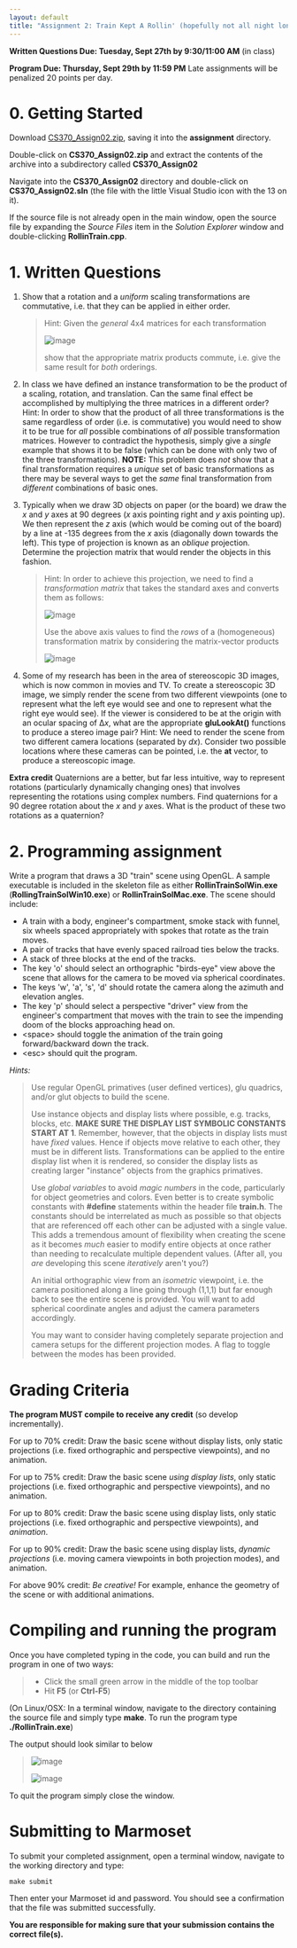 ```yaml
---
layout: default
title: "Assignment 2: Train Kept A Rollin' (hopefully not all night long)"
---
```


**Written Questions Due: Tuesday, Sept 27th by 9:30/11:00 AM** (in class)

**Program Due: Thursday, Sept 29th by 11:59 PM** Late assignments will be penalized 20 points per day.

0\. Getting Started
===================

Download [CS370\_Assign02.zip](src/CS370_Assign02.zip), saving it into the **assignment** directory.

Double-click on **CS370\_Assign02.zip** and extract the contents of the archive into a subdirectory called **CS370\_Assign02**

Navigate into the **CS370\_Assign02** directory and double-click on **CS370\_Assign02.sln** (the file with the little Visual Studio icon with the 13 on it).

If the source file is not already open in the main window, open the source file by expanding the *Source Files* item in the *Solution Explorer* window and double-clicking **RollinTrain.cpp**.

1\. Written Questions
=====================

1.  Show that a rotation and a *uniform* scaling transformations are commutative, i.e. that they can be applied in either order. 

	> Hint: Given the *general* 4x4 matrices for each transformation
	>
    > ![image](images/assign02/matrices.png)
	>
	> show that the appropriate matrix products commute, i.e. give the same result for *both* orderings.

2.  In class we have defined an instance transformation to be the product of a scaling, rotation, and translation. Can the same final effect be accomplished by multiplying the three matrices in a different order? Hint: In order to show that the product of all three transformations is the same regardless of order (i.e. is commutative) you would need to show it to be true for *all* possible combinations of *all* possible transformation matrices. However to contradict the hypothesis, simply give a *single* example that shows it to be false (which can be done with only two of the three transformations). **NOTE:** This problem does *not* show that a final transformation requires a *unique* set of basic transformations as there may be several ways to get the *same* final transformation from *different* combinations of basic ones.
3.  Typically when we draw 3D objects on paper (or the board) we draw the *x* and *y* axes at 90 degrees (*x* axis pointing right and *y* axis pointing up). We then represent the *z* axis (which would be coming out of the board) by a line at -135 degrees from the *x* axis (diagonally down towards the left). This type of projection is known as an *oblique* projection. Determine the projection matrix that would render the objects in this fashion. 

	> Hint: In order to achieve this projection, we need to find a *transformation matrix* that takes the standard axes and converts them as follows:
	>
    > ![image](images/assign02/oblique1.png)
    >
    > Use the above axis values to find the *rows* of a (homogeneous) transformation matrix by considering the matrix-vector products
    >
    > ![image](images/assign02/oblique2.png)

4.  Some of my research has been in the area of stereoscopic 3D images, which is now common in movies and TV. To create a stereoscopic 3D image, we simply render the scene from two different viewpoints (one to represent what the left eye would see and one to represent what the right eye would see). If the viewer is considered to be at the origin with an ocular spacing of Δ*x*, what are the appropriate **gluLookAt()** functions to produce a stereo image pair? Hint: We need to render the scene from two different camera locations (separated by *dx*). Consider two possible locations where these cameras can be pointed, i.e. the **at** vector, to produce a stereoscopic image.

**Extra credit** Quaternions are a better, but far less intuitive, way to represent rotations (particularly dynamically changing ones) that involves representing the rotations using complex numbers. Find quaternions for a 90 degree rotation about the *x* and *y* axes. What is the product of these two rotations as a quaternion?

2\. Programming assignment
==========================

Write a program that draws a 3D "train" scene using OpenGL. A sample executable is included in the skeleton file as either **RollinTrainSolWin.exe** (**RollingTrainSolWin10.exe**) or **RollinTrainSolMac.exe**. The scene should include:

-   A train with a body, engineer's compartment, smoke stack with funnel, six wheels spaced appropriately with spokes that rotate as the train moves.
-   A pair of tracks that have evenly spaced railroad ties below the tracks.
-   A stack of three blocks at the end of the tracks.
-   The key 'o' should select an orthographic "birds-eye" view above the scene that allows for the camera to be moved via spherical coordinates.
-   The keys 'w', 'a', 's', 'd' should rotate the camera along the azimuth and elevation angles.
-   The key 'p' should select a perspective "driver" view from the engineer's compartment that moves with the train to see the impending doom of the blocks approaching head on.
-   \<space\> should toggle the animation of the train going forward/backward down the track.
-   \<esc\> should quit the program.

*Hints:*

> Use regular OpenGL primatives (user defined vertices), glu quadrics, and/or glut objects to build the scene.
>
> Use instance objects and display lists where possible, e.g. tracks, blocks, etc. **MAKE SURE THE DISPLAY LIST SYMBOLIC CONSTANTS START AT 1**. Remember, however, that the objects in display lists must have *fixed* values. Hence if objects move relative to each other, they must be in different lists. Transformations can be applied to the entire display list when it is rendered, so consider the display lists as creating larger "instance" objects from the graphics primatives.
>
> Use *global variables* to avoid *magic numbers* in the code, particularly for object geometries and colors. Even better is to create symbolic constants with **\#define** statements within the header file **train.h**. The constants should be interrelated as much as possible so that objects that are referenced off each other can be adjusted with a single value. This adds a tremendous amount of flexibility when creating the scene as it becomes *much* easier to modify entire objects at once rather than needing to recalculate multiple dependent values. (After all, you *are* developing this scene *iteratively* aren't you?)
>
> An initial orthographic view from an *isometric* viewpoint, i.e. the camera positioned along a line going through (1,1,1) but far enough back to see the entire scene is provided. You will want to add spherical coordinate angles and adjust the camera parameters accordingly.
>
> You may want to consider having completely separate projection and camera setups for the different projection modes. A flag to toggle between the modes has been provided.

Grading Criteria
================

**The program MUST compile to receive any credit** (so develop incrementally).

For up to 70% credit: Draw the basic scene without display lists, only static projections (i.e. fixed orthographic and perspective viewpoints), and no animation.

For up to 75% credit: Draw the basic scene *using display lists*, only static projections (i.e. fixed orthographic and perspective viewpoints), and no animation.

For up to 80% credit: Draw the basic scene using display lists, only static projections (i.e. fixed orthographic and perspective viewpoints), and *animation*.

For up to 90% credit: Draw the basic scene using display lists, *dynamic projections* (i.e. moving camera viewpoints in both projection modes), and animation.

For above 90% credit: *Be creative!* For example, enhance the geometry of the scene or with additional animations.

Compiling and running the program
=================================

Once you have completed typing in the code, you can build and run the program in one of two ways:

> -   Click the small green arrow in the middle of the top toolbar
> -   Hit **F5** (or **Ctrl-F5**)

(On Linux/OSX: In a terminal window, navigate to the directory containing the source file and simply type **make**. To run the program type **./RollinTrain.exe**)

The output should look similar to below

> ![image](images/assign02/RollinTrain1.png)
>
> ![image](images/assign02/RollinTrain2.png)

To quit the program simply close the window.

Submitting to Marmoset
======================

To submit your completed assignment, open a terminal window, navigate to the working directory and type:

    make submit

Then enter your Marmoset id and password. You should see a confirmation that the file was submitted successfully.

**You are responsible for making sure that your submission contains the correct file(s).**

